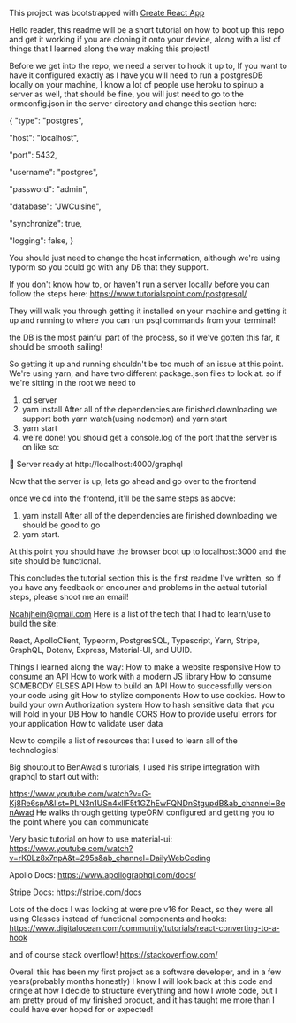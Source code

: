 This project was bootstrapped with [Create React App](https://github.com/facebook/create-react-app)

Hello reader, this readme will be a short tutorial on how to boot up this repo and get it working if you are cloning it onto your device, along with a list of things that I learned along the way making this project!

Before we get into the repo, we need a server to hook it up to, If you want to have it configured exactly as I have you will need to run a postgresDB locally on your machine, I know a lot of people use heroku to spinup a server as well, that should be fine, you will just need to go to the ormconfig.json in the server directory and change this section here:

{
   "type": "postgres",
   
   "host": "localhost",
   
   "port": 5432,
   
   "username": "postgres",
   
   "password": "admin",
   
   "database": "JWCuisine",
   
   "synchronize": true,
   
   "logging": false,
  }

You should just need to change the host information, although we're using typorm so you could go with any DB  that they support.

If you don't know how to, or haven't run a server locally before you can follow the steps here: https://www.tutorialspoint.com/postgresql/

They will walk you through getting it installed on your machine and getting it up and running to where you can run psql commands from your terminal!

the DB is the most painful part of the process, so if we've gotten this far, it should be smooth sailing!




So getting it up and running shouldn't be too much of an issue at this point. We're using yarn, and have two different package.json files to look at. so if we're sitting in the root we need to

1. cd server
2. yarn install
After all of the dependencies are finished downloading we support both yarn watch(using nodemon) and yarn start
3. yarn start
4. we're done! you should get a console.log of the port that the server is on like so:

🚀 Server ready at http://localhost:4000/graphql

Now that the server is up, lets go ahead and go over to the frontend

once we cd into the frontend, it'll be the same steps as above:

1. yarn install
After all of the dependencies are finished downloading we should be good to go
2. yarn start.

At this point you should have the browser boot up to localhost:3000 and the site should be functional.

This concludes the tutorial section this is the first readme I've written, so if you have any feedback or encouner and problems in the actual tutorial steps, please shoot me an email!

Noahjhein@gmail.com
Here is a list of the tech that I had to learn/use to build the site:

React, ApolloClient, Typeorm, PostgresSQL, Typescript, Yarn, Stripe, GraphQL, Dotenv, Express, Material-UI, and UUID.

Things I learned along the way:
How to make a website responsive
How to consume an API
How to work with a modern JS library
How to consume SOMEBODY ELSES API
How to build an API
How to successfully version your code using git
How to stylize components
How to use cookies.
How to build your own Authorization system
How to hash sensitive data that you will hold in your DB
How to handle CORS
How to provide useful errors for your application
How to validate user data

Now to compile a list of resources that I used to learn all of the technologies!

Big shoutout to BenAwad's tutorials, I used his stripe integration with graphql to start out with:

https://www.youtube.com/watch?v=G-Kj8Re6spA&list=PLN3n1USn4xllF5t1GZhEwFQNDnStgupdB&ab_channel=BenAwad
He walks through getting typeORM configured and getting you to the point where you can communicate

Very basic tutorial on how to use material-ui:
https://www.youtube.com/watch?v=rK0Lz8x7npA&t=295s&ab_channel=DailyWebCoding

Apollo Docs:
https://www.apollographql.com/docs/

Stripe Docs:
https://stripe.com/docs

Lots of the docs I was looking at were pre v16 for React, so they were all using Classes instead of functional components and hooks:
https://www.digitalocean.com/community/tutorials/react-converting-to-a-hook

and of course stack overflow!
https://stackoverflow.com/

Overall this has been my first project as a software developer, and in a few years(probably months honestly) I know I will look back at this code and cringe at how I decide to structure everything and  how I wrote code, but I am pretty proud of my finished product, and it has taught me more than I could have ever hoped for or expected!
